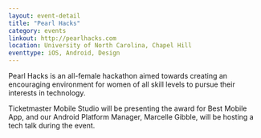 ```yaml
---
layout: event-detail
title: "Pearl Hacks"
category: events
linkout: http://pearlhacks.com
location: University of North Carolina, Chapel Hill
eventtype: iOS, Android, Design
---
```


Pearl Hacks is an all-female hackathon aimed towards creating an encouraging environment for women of all skill levels to pursue their interests in technology. 

Ticketmaster Mobile Studio will be presenting the award for Best Mobile App, and our Android Platform Manager, Marcelle Gibble, will be hosting a tech talk during the event.
